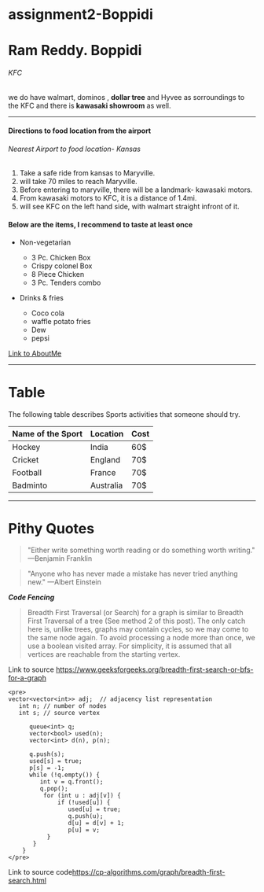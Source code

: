 # assignment2-Boppidi


# Ram Reddy. Boppidi

###### KFC
we do have walmart, dominos , **dollar tree** and Hyvee as sorroundings to the KFC and there is **kawasaki showroom** as well.

---

#### Directions to food location from the airport
###### Nearest Airport to food location- Kansas
1. Take a safe ride from kansas to Maryville.
2. will take 70 miles to reach Maryville.
3. Before entering to maryville, there will be a landmark- kawasaki motors.
4. From  kawasaki motors to KFC, it is a distance of 1.4mi.
5. will see KFC on the left hand side, with walmart straight infront of it.

#### Below are the items, I recommend to taste at least once 

* Non-vegetarian
   * 3 Pc. Chicken Box
   * Crispy colonel Box
   * 8 Piece Chicken
   * 3 Pc. Tenders combo

* Drinks & fries
   * Coco cola
   * waffle potato fries
   * Dew
   * pepsi

[Link to AboutMe](https://github.com/RamReddy98/assignment2-Boppidi/blob/main/AboutMe.md)

---

# Table

The following table describes Sports activities that someone should try.

|     Name of the Sport   |       Location    |      Cost    |    
|           ---                   |           ---                 |       ---          |
|    Hockey  |     India    |       60$          |
|     Cricket                   |       England               |       70$         |
|     Football                 |   France   |      70$         |
|     Badminto                      |     Australia              |       70$          |

---

# Pithy Quotes
>  "Either write something worth reading or do something worth writing." —Benjamin Franklin   <br>
    
>  "Anyone who has never made a mistake has never tried anything new." —Albert Einstein


***Code Fencing***
> Breadth First Traversal (or Search) for a graph is similar to Breadth First Traversal of a tree (See method 2 of this post). The only catch here is, unlike trees, graphs may contain cycles, so we may come to the same node again. To avoid processing a node more than once, we use a boolean visited array. For simplicity, it is assumed that all vertices are reachable from the starting vertex.

Link to source <https://www.geeksforgeeks.org/breadth-first-search-or-bfs-for-a-graph>
```
<pre>
vector<vector<int>> adj;  // adjacency list representation
   int n; // number of nodes
   int s; // source vertex

      queue<int> q;
      vector<bool> used(n);
      vector<int> d(n), p(n);

      q.push(s);
      used[s] = true;
      p[s] = -1;
      while (!q.empty()) {
         int v = q.front();
         q.pop();
          for (int u : adj[v]) {
              if (!used[u]) {
                 used[u] = true;
                 q.push(u);
                 d[u] = d[v] + 1;
                 p[u] = v;
           }
       }
    }
</pre>
```

Link to source code<https://cp-algorithms.com/graph/breadth-first-search.html>




